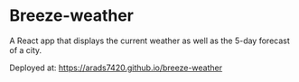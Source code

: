 # Breeze-weather
A React app that displays the current weather as well as the 5-day forecast of a city.

Deployed at: https://arads7420.github.io/breeze-weather
